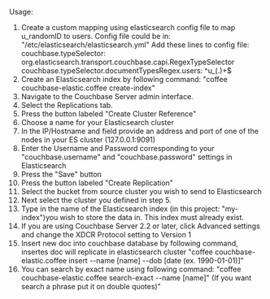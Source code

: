 Usage:
1. Create a custom mapping using elasticsearch config file to map u_randomID to users.
    Config file could be in: "/etc/elasticsearch/elasticsearch.yml"
    Add these lines to config file:
    couchbase.typeSelector: org.elasticsearch.transport.couchbase.capi.RegexTypeSelector
    couchbase.typeSelector.documentTypesRegex.users: ^u_(.)+$
2. Create an Elasticsearch index by following command:
    "coffee couchbase-elastic.coffee create-index"
3.  Navigate to the Couchbase Server admin interface.
4.  Select the Replications tab.
5.  Press the button labeled "Create Cluster Reference"
6.  Choose a name for your Elasticsearch cluster
7.  In the IP/Hostname and field provide an address and port of one of the nodes in your ES cluster (127.0.0.1:9091)
8.  Enter the Username and Password corresponding to your "couchbase.username" and "couchbase.password" settings in Elasticsearch
9.  Press the "Save" button
10.  Press the button labeled "Create Replication"
11. Select the bucket from source cluster you wish to send to Elasticsearch
12. Next select the cluster you defined in step 5.
13. Type in the name of the Elasticsearch index (in this project: "my-index")you wish to store the data in. This index must already exist.
14. If you are using Couchbase Server 2.2 or later, click Advanced settings and change the XDCR Protocol setting to Version 1
15. Insert new doc into couchbase database by following command, insertes doc will replicate in elasticsearch cluster
     "coffee couchbase-elastic.coffee insert --name [name] --dob [date (ex. 1990-01-01)]"
16. You can search by exact name using following command:
     "coffee couchbase-elastic.coffee search-exact --name [name]" (If you want search a phrase put it on double quotes)"

